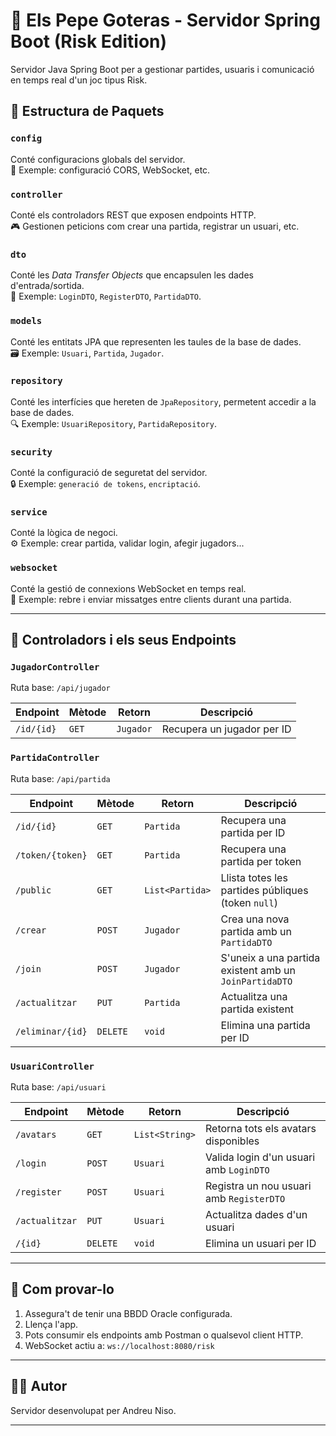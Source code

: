 # 🧠 Els Pepe Goteras - Servidor Spring Boot (Risk Edition)

Servidor Java Spring Boot per a gestionar partides, usuaris i comunicació en temps real d'un joc tipus Risk.

## 📁 Estructura de Paquets

### `config`
Conté configuracions globals del servidor.  
🔧 Exemple: configuració CORS, WebSocket, etc.

### `controller`
Conté els controladors REST que exposen endpoints HTTP.  
🎮 Gestionen peticions com crear una partida, registrar un usuari, etc.

### `dto`
Conté les *Data Transfer Objects* que encapsulen les dades d'entrada/sortida.  
🧳 Exemple: `LoginDTO`, `RegisterDTO`, `PartidaDTO`.

### `models`
Conté les entitats JPA que representen les taules de la base de dades.  
🗃️ Exemple: `Usuari`, `Partida`, `Jugador`.

### `repository`
Conté les interfícies que hereten de `JpaRepository`, permetent accedir a la base de dades.  
🔍 Exemple: `UsuariRepository`, `PartidaRepository`.

### `security`
Conté la configuració de seguretat del servidor.  
🔒 Exemple: `generació de tokens`, `encriptació`.

### `service`
Conté la lògica de negoci.  
⚙️ Exemple: crear partida, validar login, afegir jugadors...

### `websocket`
Conté la gestió de connexions WebSocket en temps real.  
💬 Exemple: rebre i enviar missatges entre clients durant una partida.

---

## 🎯 Controladors i els seus Endpoints

### `JugadorController`  
Ruta base: `/api/jugador`  

| Endpoint         | Mètode   | Retorn    | Descripció                 |
|------------------|----------|-----------|----------------------------|
| `/id/{id}`       | `GET`    | `Jugador` | Recupera un jugador per ID |

### `PartidaController`
Ruta base: `/api/partida`

| Endpoint         | Mètode   | Retorn          | Descripció                                             |
|------------------|----------|-----------------|--------------------------------------------------------|
| `/id/{id}`       | `GET`    | `Partida`       | Recupera una partida per ID                            |
| `/token/{token}` | `GET`    | `Partida`       | Recupera una partida per token                         |
| `/public`        | `GET`    | `List<Partida>` | Llista totes les partides públiques (token `null`)     |
| `/crear`         | `POST`   | `Jugador`       | Crea una nova partida amb un `PartidaDTO`              |
| `/join`          | `POST`   | `Jugador`       | S'uneix a una partida existent amb un `JoinPartidaDTO` |
| `/actualitzar`   | `PUT`    | `Partida`       | Actualitza una partida existent                        |
| `/eliminar/{id}` | `DELETE` | `void`          | Elimina una partida per ID                             |

### `UsuariController`
Ruta base: `/api/usuari`

| Endpoint       | Mètode   | Retorn         | Descripció                               |
|----------------|----------|----------------|------------------------------------------|
| `/avatars`     | `GET`    | `List<String>` | Retorna tots els avatars disponibles     |
| `/login`       | `POST`   | `Usuari`       | Valida login d'un usuari amb `LoginDTO`  |
| `/register`    | `POST`   | `Usuari`       | Registra un nou usuari amb `RegisterDTO` |
| `/actualitzar` | `PUT`    | `Usuari`       | Actualitza dades d'un usuari             |
| `/{id}`        | `DELETE` | `void`         | Elimina un usuari per ID                 |

---

## 🧪 Com provar-lo

1. Assegura't de tenir una BBDD Oracle configurada.
2. Llença l'app.
3. Pots consumir els endpoints amb Postman o qualsevol client HTTP.
4. WebSocket actiu a: `ws://localhost:8080/risk`

---

## 👨‍💻 Autor

Servidor desenvolupat per Andreu Niso.

---


